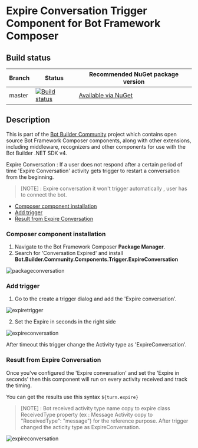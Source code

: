 # Expire Conversation Trigger Component for Bot Framework Composer

## Build status
| Branch | Status | Recommended NuGet package version |
| ------ | ------ | ------ |
| master | [![Build status](https://ci.appveyor.com/api/projects/status/b9123gl3kih8x9cb?svg=true)](https://ci.appveyor.com/project/garypretty/botbuilder-community) | [Available via NuGet](https://www.nuget.org/packages/Bot.Builder.Community.Components.Trigger.ConversationExpire/) |

## Description

This is part of the [Bot Builder Community](https://github.com/botbuildercommunity) project which contains open source Bot Framework Composer components, along with other extensions, including middleware, recognizers and other components for use with the Bot Builder .NET SDK v4.

Expire Conversation : If a user does not respond after a certain period of time 'Expire Conversation' activity gets trigger to restart a conversation from the beginning.

> [NOTE] : Expire conversation it won't trigger automatically , user has to connect the bot.



* [Composer component installation](#composer-component-installation)
* [Add trigger](#Add-trigger)
* [Result from Expire Conversation](#result-from-expire-conversation)


### Composer component installation

1. Navigate to the Bot Framework Composer **Package Manager**.
2. Search for 'Conversation Expired' and install **Bot.Builder.Community.Components.Trigger.ExpireConversation**

![packageconversation](https://user-images.githubusercontent.com/16264167/147586529-ec1b2dcc-6e08-44ed-ad62-f4f6e12a5f28.png)



### Add trigger

1. Go to the create a trigger dialog and add the 'Expire conversation'.


![expiretrigger](https://user-images.githubusercontent.com/16264167/147586578-887f6c80-3e9f-44c2-9a8f-f9acaed4eae3.png)


2. Set the Expire in seconds in the right side

![expireconversation](https://user-images.githubusercontent.com/16264167/147586589-867ea8ad-5758-4c7a-88e3-bde67b72ec87.png)



After timeout this trigger change the Activity type as 'ExpireConversation'.

### Result from Expire Conversation
Once you've configured the 'Expire conversation' and set the 'Expire in seconds' then this component will run on every activity received and track the timing.

You can get the results use this syntax
`${turn.expire}` 

> [NOTE] : Bot received activity type name copy to expire class ReceivedType property (ex : Message Activity copy to "ReceivedType": "message") for the reference purpose. After trigger changed the acticity type as ExpireConversation.


![expireconversation](https://user-images.githubusercontent.com/16264167/147636049-6b378d96-3895-432a-ba87-230c72277e2a.png)

